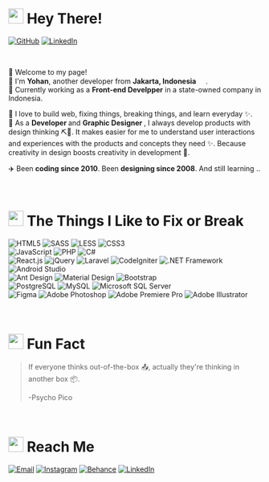<h1><img src="https://emojis.slackmojis.com/emojis/images/1643515350/13688/meow_dance.gif?1643515350" width="30"/> Hey There! </h1>
<p>
    <a href="https://github.com/psycho-pico" target="_blank"><img src="https://img.shields.io/github/followers/psycho-pico?label=follow&style=flat-square&logo=github&labelColor=21252b" alt="GitHub"></a>
    <a href="https://www.linkedin.com/in/y-p-h/" target="_blank"><img alt="LinkedIn" src="https://img.shields.io/badge/-LinkedIn-0a63bc?style=flat-square&logo=LinkedIn" /></a>
</p>
<br>
<p>
    👋 Welcome to my page! 
    <br>🥷 I'm <strong>Yohan</strong>, another developer from <strong>Jakarta, Indonesia</strong> <img src="https://emojipedia-us.s3.dualstack.us-west-1.amazonaws.com/thumbs/160/apple/325/flag-indonesia_1f1ee-1f1e9.png" width="15"/>.
    <br>💼 Currently working as a <strong>Front-end Develpper</strong> in a state-owned company in Indonesia.
</p>
<p>
    🔨 I love to build web, fixing things, breaking things, and learn everyday ✨.
    <br>💭 As a <strong>Developer </strong> and <strong>Graphic Designer </strong>, I always develop products with design thinking ⛏️🎨. It makes easier for me to understand user interactions and experiences with the products and concepts they need ✨. Because creativity in design boosts creativity in development 🚀.
</p>
<p>
    ✈️ Been <strong>coding since 2010</strong>. Been <strong>designing since 2008</strong>. And still learning .. 
</p>

<br>

<h1><img src="https://emojis.slackmojis.com/emojis/images/1643515343/13622/meow_sticks.gif?1643515343" width="30"/> The Things I Like to Fix or Break</h1>
<p>
    <img alt="HTML5" src="https://img.shields.io/badge/-HTML5-4b3128?style=flat-square&logo=HTML5&logoColor=initial" />
    <img alt="SASS" src="https://img.shields.io/badge/-SASS-4b2841?style=flat-square&logo=SASS&logoColor=initial" />
    <img alt="LESS" src="https://img.shields.io/badge/-LESS-28374b?style=flat-square&logo=LESS&logoColor=initial" />
    <img alt="CSS3" src="https://img.shields.io/badge/-CSS3-28374b?style=flat-square&logo=CSS3&logoColor=1671b7" />
    <br>
    <img alt="JavaScript" src="https://img.shields.io/badge/-JavaScript-4b4528?style=flat-square&logo=JavaScript&logoColor=initial" />
    <img alt="PHP" src="https://img.shields.io/badge/-PHP-29284b?style=flat-square&logo=PHP&logoColor=initial" />
    <img alt="C#" src="https://img.shields.io/badge/-C%23-3c284b?style=flat-square&logo=C Sharp&logoColor=8f67d0" />
    <br>
    <img alt="React.js" src="https://img.shields.io/badge/-React.js-28424b?style=flat-square&logo=React&logoColor=initial" />
    <img alt="jQuery" src="https://img.shields.io/badge/-jQuery-28334b?style=flat-square&logo=jQuery&logoColor=0178cc" />
    <img alt="Laravel" src="https://img.shields.io/badge/-Laravel-4b2828?style=flat-square&logo=Laravel&logoColor=ff574e" />
    <img alt="CodeIgniter" src="https://img.shields.io/badge/-CodeIgniter-4b3128?style=flat-square&logo=CodeIgniter&logoColor=initial" />
    <img alt=".NET Framework" src="https://img.shields.io/badge/-.NET Framework-283d4b?style=flat-square&logo=.NET&logoColor=initial" />
    <img alt="Android Studio" src="https://img.shields.io/badge/-Android Studio-284b2b?style=flat-square&logo=android&logoColor=initial" />
    <br>
    <img alt="Ant Design" src="https://img.shields.io/badge/-Ant Design-28334b?style=flat-square&logo=Ant Design&logoColor=0a81f6" />
    <img alt="Material Design" src="https://img.shields.io/badge/-Material Design-284b3d?style=flat-square&logo=Materialdesign&logoColor=white" />
    <img alt="Bootstrap" src="https://img.shields.io/badge/-Bootstrap-3c284b?style=flat-square&logo=Bootstrap&logoColor=a482d6" />
    <br>
    <img alt="PostgreSQL" src="https://img.shields.io/badge/-PostgreSQL-28334b?style=flat-square&logo=PostgreSQL&logoColor=6ea2fa" />
    <img alt="MySQL" src="https://img.shields.io/badge/-MySQL-28424b?style=flat-square&logo=MySQL&logoColor=faad6e" />
    <img alt="Microsoft SQL Server" src="https://img.shields.io/badge/-Microsoft SQL Server-4b2828?style=flat-square&logo=Microsoft SQL Server&logoColor=ff574e" />
    <br>
    <img alt="Figma" src="https://img.shields.io/badge/-Figma-4b3128?style=flat-square&logo=Figma&logoColor=fa986e" />
    <img alt="Adobe Photoshop" src="https://img.shields.io/badge/-Adobe Photoshop-28394b?style=flat-square&logo=Adobe Photoshop&logoColor=initial" />
    <img alt="Adobe Premiere Pro" src="https://img.shields.io/badge/-Adobe Premiere Pro-2d284b?style=flat-square&logo=Adobe Premiere Pro&logoColor=initial" />
    <img alt="Adobe Illustrator" src="https://img.shields.io/badge/-Adobe Illustrator-4b3828?style=flat-square&logo=Adobe Illustrator&logoColor=initial" />
</p>

<br>

<h1><img src="https://emojis.slackmojis.com/emojis/images/1643516039/20637/meow_nyan.gif?1643516039" width="30"/> Fun Fact</h1>

> If everyone thinks out-of-the-box 📤, actually they're thinking in another box 📦. 
>
> -Psycho Pico

<br>

<h1><img src="https://emojis.slackmojis.com/emojis/images/1643515259/12806/meow_attention.png?1643515259" width="30"/> Reach Me</h1>
<p>
    <a href="mailto:yohanes.pajero@gmail.com?subject=Mail from GitHub" target="_blank"><img alt="Email" src="https://img.shields.io/badge/-Email-ea4335?style=flat-square&logo=gmail&logoColor=white" /></a>
    <a href="https://www.instagram.com/elegiyohanes_/" target="_blank"><img alt="Instagram" src="https://img.shields.io/badge/-Instagram-d9407c?style=flat-square&logo=instagram&logoColor=white" /></a>
    <a href="https://www.behance.net/yohanes-pajero" target="_blank"><img alt="Behance" src="https://img.shields.io/badge/-Behance-0052f5?style=flat-square&logo=Behance" /></a>
    <a href="https://www.linkedin.com/in/y-p-h/" target="_blank"><img alt="LinkedIn" src="https://img.shields.io/badge/-LinkedIn-0a63bc?style=flat-square&logo=LinkedIn" /></a>
</p>
